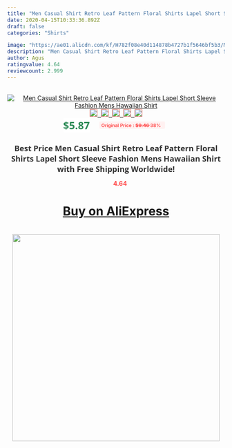 ```yaml
---
title: "Men Casual Shirt Retro Leaf Pattern Floral Shirts Lapel Short Sleeve Fashion Mens Hawaiian Shirt"
date: 2020-04-15T10:33:36.892Z
draft: false
categories: "Shirts"

image: "https://ae01.alicdn.com/kf/H782f08e40d114878b4727b1f5646bf5b3/Men-Casual-Shirt-Retro-Leaf-Pattern-Floral-Shirts-Lapel-Short-Sleeve-Fashion-Mens-Hawaiian-Shirt.jpg"
description: "Men Casual Shirt Retro Leaf Pattern Floral Shirts Lapel Short Sleeve Fashion Mens Hawaiian Shirt"
author: Agus
ratingvalue: 4.64
reviewcount: 2.999
---
```

<br>
<div style="text-align: center;">
<a href="https://s.click.aliexpress.com/e/_9hDMOZ" target="_blank" rel="nofollow noopener noreferrer"><img alt="Men Casual Shirt Retro Leaf Pattern Floral Shirts Lapel Short Sleeve Fashion Mens Hawaiian Shirt" class="magnifier-image" src="https://ae01.alicdn.com/kf/H782f08e40d114878b4727b1f5646bf5b3/Men-Casual-Shirt-Retro-Leaf-Pattern-Floral-Shirts-Lapel-Short-Sleeve-Fashion-Mens-Hawaiian-Shirt.jpg_640x640.jpg">
<br>
<img style="border:1px solid salmon" src="https://ae01.alicdn.com/kf/H782f08e40d114878b4727b1f5646bf5b3/Men-Casual-Shirt-Retro-Leaf-Pattern-Floral-Shirts-Lapel-Short-Sleeve-Fashion-Mens-Hawaiian-Shirt.jpg_120x120.jpg">&nbsp;&nbsp;<img style="border:1px solid salmon" src="https://ae01.alicdn.com/kf/H844ff401e063424583d332ffa77d2ce2q/Men-Casual-Shirt-Retro-Leaf-Pattern-Floral-Shirts-Lapel-Short-Sleeve-Fashion-Mens-Hawaiian-Shirt.jpg_120x120.jpg">&nbsp;&nbsp;<img style="border:1px solid salmon" src="https://ae01.alicdn.com/kf/He9b9c309ef624485afdfce24b5fd0cd19/Men-Casual-Shirt-Retro-Leaf-Pattern-Floral-Shirts-Lapel-Short-Sleeve-Fashion-Mens-Hawaiian-Shirt.jpg_120x120.jpg">&nbsp;&nbsp;<img style="border:1px solid salmon" src="https://ae01.alicdn.com/kf/H8afc3ff7a8374c76b5aecfdfd2996a5b8/Men-Casual-Shirt-Retro-Leaf-Pattern-Floral-Shirts-Lapel-Short-Sleeve-Fashion-Mens-Hawaiian-Shirt.jpg_120x120.jpg">&nbsp;&nbsp;<img style="border:1px solid salmon" src="https://ae01.alicdn.com/kf/Hf9680a0cd8d14e2696b9f28fb42e24a3c/Men-Casual-Shirt-Retro-Leaf-Pattern-Floral-Shirts-Lapel-Short-Sleeve-Fashion-Mens-Hawaiian-Shirt.jpg_120x120.jpg"></a></div><br0>
<div style="text-align: center;"><span style="background-color: white; border: 0px; box-sizing: border-box; color: seagreen; display: inline-block; font-family: &quot;open sans&quot; , &quot;arial&quot; , &quot;helvetica&quot; , sans-serif , &quot;heiti&quot;; font-size: 24px; font-stretch: inherit; font-weight: 700; line-height: inherit; margin: 0px 10px 0px 0px; padding: 0px; vertical-align: middle;">$5.87 </span>
<span style="background: rgb(255 , 241 , 241); border-radius: 3px; border: 0px; box-sizing: border-box; color: #ff4747; display: inline-block; font-family: inherit; font-size: 12px; font-stretch: inherit; font-style: inherit; font-variant: inherit; font-weight: 600; line-height: inherit; margin: 0px; padding: 2px 5px; transform: scale(0.9); vertical-align: middle;">Original Price : <b style="text-decoration: line-through;">$9.46 </b> 38%&nbsp;&nbsp;</span></div>
<h1 style="color: #333333; display: inline-block; font-family: &quot;open sans&quot; , &quot;arial&quot; , &quot;helvetica&quot; , sans-serif , &quot;heiti&quot;; font-size: 18px; font-stretch: inherit; font-weight: 700; text-align: center;">Best Price Men Casual Shirt Retro Leaf Pattern Floral Shirts Lapel Short Sleeve Fashion Mens Hawaiian Shirt with Free Shipping Worldwide!</h1>
<div style="color: #ff4747; text-align: center;">
<img src="https://4.bp.blogspot.com/-M0ZcTcb-5uY/XleCXlxnR4I/AAAAAAAAAEc/OrjgMkXV1oMQFaCRZj5HQwOCBcu3w1FegCPcBGAYYCw/s1600/star.png" style="height: 15px;">&nbsp;<b>4.64</b></div>
<div class="button_cont" align="center"><a class="buynow_a" href="https://s.click.aliexpress.com/e/_9hDMOZ" target="_blank" rel="nofollow noopener noreferrer"><H1>Buy on AliExpress</H1></a></div><br>
<div class="separator" style="clear: both; text-align: center;">
<img src="https://lh3.googleusercontent.com/-pTy5HemUv9M/XlePHvY0dAI/AAAAAAAAAE4/0nX5iRUoIWY8eMW9Dpxeirr157OZliDIgCLcBGAsYHQ/s1600/badge.gif" width="480">
</div>
